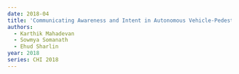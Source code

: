 ```yaml
---
date: 2018-04
title: 'Communicating Awareness and Intent in Autonomous Vehicle-Pedestrian Interaction'
authors:
  - Karthik Mahadevan
  - Sowmya Somanath
  - Ehud Sharlin
year: 2018
series: CHI 2018
---
```



